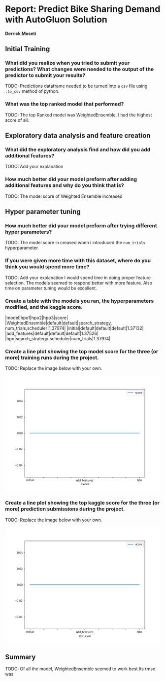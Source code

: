 # Report: Predict Bike Sharing Demand with AutoGluon Solution
#### Derrick Moseti

## Initial Training
### What did you realize when you tried to submit your predictions? What changes were needed to the output of the predictor to submit your results?
TODO: Predictions dataframe needed to be turned into a `csv` file using `.to_csv` method of python.

### What was the top ranked model that performed?
TODO: The top Ranked model was WeightedEnsemble. I had the highest score of all. 

## Exploratory data analysis and feature creation
### What did the exploratory analysis find and how did you add additional features?
TODO: Add your explanation

### How much better did your model preform after adding additional features and why do you think that is?
TODO: The model score of Weighted Ensemble increased

## Hyper parameter tuning
### How much better did your model preform after trying different hyper parameters?
TODO: The model score in creased when i introduced the `num_trials` hyperparameter. 

### If you were given more time with this dataset, where do you think you would spend more time?
TODO: Add your explanation
I would spend time in doing proper feature selection. The models seemed to respond better with more feature. Also time on parameter tuning would be excellent. 

### Create a table with the models you ran, the hyperparameters modified, and the kaggle score.
|model|hpo1|hpo2|hpo3|score|
|WeightedEnsemble|default|default|search_strategy, num_trials,scheduler|1.37974|
|initial|default|default|default|1.37132|
|add_features|default|default|default|1.37526|
|hpo|search_strategy|scheduler|num_trials|1.37974|

### Create a line plot showing the top model score for the three (or more) training runs during the project.

TODO: Replace the image below with your own.

![model_train_score.png](img/model_train_score.png)

### Create a line plot showing the top kaggle score for the three (or more) prediction submissions during the project.

TODO: Replace the image below with your own.

![model_test_score.png](img/model_test_score.png)

## Summary
TODO: Of all the model, WeightedEnsemble seemed to work best.Its rmse was 
